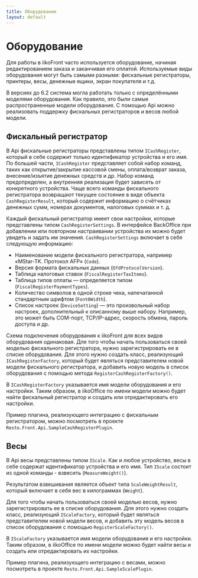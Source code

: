 ```yaml
---
title: Оборудование
layout: default
---
```

# Оборудование #

Для работы в iikoFront часто используется оборудование, начиная редактированием заказа и заканчивая его оплатой.
Используемые виды оборудования могут быть самыми разными: фискальные регистраторы, принтеры, весы, денежные ящики, экран покупателя и т.д.  

В версиях до 6.2 система могла работать только с определёнными моделями оборудования. Как правило, это были самые распространенные модели оборудования.
С помощью Api можно реализовать поддержку фискальных регистраторов и весов любой модели.

## Фискальный регистратор ##

В Api фискальные регистраторы представлены типом `ICashRegister`, который в себе содержит только идентификатор устройства и его имя.
По большей части, `ICashRegister` представляет собой набор команд, таких как открытие/закрытие кассовой смены, оплата/возврат заказа, внесение/изъятие денежных средств и др.
Набор команд предопределен, а внутренняя реализация будет зависеть от конкретного устройства.
Чаще всего команды фискального регистратора возвращают текущее состояние в виде объекта `CashRegisterResult`, который содержит информацию о счётчиках денежных сумм, номерах документов, налоговых суммах и т. д. 

Каждый фискальный регистратор имеет свои настройки, которые представлены типом `CashRegisterSettings`.
В интерфейсе BackOffice при добавлении или повторном настраивании устройства их можно будет увидеть и задать им значения.
`CashRegisterSettings` включает в себя следующую информацию:

- Наименование модели фискального регистратора, например «MStar-TK. Протокол AFP» (`Code`).
- Версия формата фискальных данных (`OfdProtocolVersion`).
- Таблица налоговых ставок (`FiscalRegisterTaxItems`).
- Таблица типов оплаты — определяется типом (`FiscalRegisterPaymentTypes`).
- Количество символов в одной строке чека, напечатанной стандартным шрифтом (`Font0Width`).
- Список настроек (`DeviceSetting`) — это произвольный набор настроек, дополнительный к описанному выше набору. Например, это может быть COM-порт, TCP/IP-адрес, скорость обмена, пароль доступа и др.

Схема подключения оборудования к iikoFront для всех видов оборудования одинаковая.
Для того чтобы начать пользоваться своей моделью фискального регистратора, нужно зарегистрировать ее в списке оборудования.
Для этого нужно создать класс, реализующий `ICashRegisterFactory`, который будет являться представителем новой модели фискального регистратора, и добавить новую модель в список оборудования с помощью  метода `RegisterCashRegisterFactory()`. 

В `ICashRegisterFactory` указывается имя модели оборудования и его настройки. Таким образом, в iikoOffice по имени модели можно будет найти фискальный регистратор и создать или отредактировать его настройки. 

Пример плагина, реализующего интеграцию с фискальным регистратором, можно посмотреть в проекте `Resto.Front.Api.SampleCashRegisterPlugin`.


## Весы ##

В Api весы представлены типом `IScale`. Как и любое устройство, весы в себе содержат идентификатор устройства и его имя. Тип `IScale` состоит из одной команды - взвесить (`MeasureWeight()`).

Результатом взвешивания является объект типа `ScaleWeightResult`, который включает в себя вес в килограммах (`Weight`).

Для того чтобы начать пользоваться своей моделью весов, нужно зарегистрировать ее в списке оборудования. Для этого нужно создать класс, реализующий `IScaleFactory`, который будет являться представителем новой модели весов, и добавить эту модель весов в список оборудования с помощью `RegisterScaleFactory()`. 

В `IScaleFactory` указывается имя модели оборудования и его настройки. Таким образом, в iikoOffice по имени модели можно будет найти весы и создать или отредактировать их настройки. 

Пример плагина, реализующего интеграцию с весами, можно посмотреть в  проекте `Resto.Front.Api.SampleScalePlugin`.
